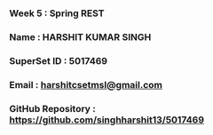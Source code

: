 ### Week 5 : Spring REST

### Name : HARSHIT KUMAR SINGH
### SuperSet ID : 5017469
### Email : harshitcsetmsl@gmail.com
### GitHub Repository : https://github.com/singhharshit13/5017469